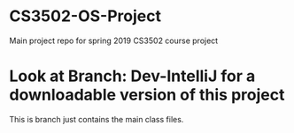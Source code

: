 # CS3502-OS-Project
Main project repo for spring 2019 CS3502 course project

# Look at Branch: Dev-IntelliJ for a downloadable version of this project
This is branch just contains the main class files.
